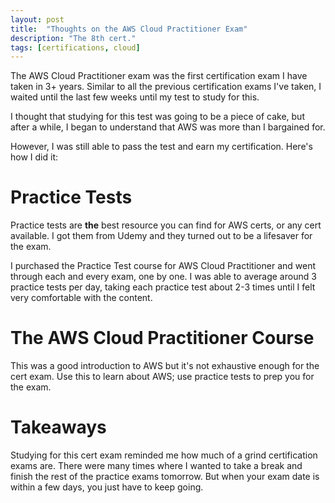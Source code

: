 ```yaml
---
layout: post
title: 	"Thoughts on the AWS Cloud Practitioner Exam"
description: "The 8th cert."
tags: [certifications, cloud]
---
```


The AWS Cloud Practitioner exam was the first certification exam I have taken in 3+ years. Similar to all the previous certification exams I've taken, I waited until the last few weeks until my test to study for this.

I thought that studying for this test was going to be a piece of cake, but after a while, I began to understand that AWS was more than I bargained for.

However, I was still able to pass the test and earn my certification. Here's how I did it:

# Practice Tests
Practice tests are **the** best resource you can find for AWS certs, or any cert available. I got them from Udemy and they turned out to be a lifesaver for the exam.

I purchased the Practice Test course for AWS Cloud Practitioner and went through each and every exam, one by one. I was able to average around 3 practice tests per day, taking each practice test about 2-3 times until I felt very comfortable with the content.

# The AWS Cloud Practitioner Course
This was a good introduction to AWS but it's not exhaustive enough for the cert exam. Use this to learn about AWS; use practice tests to prep you for the exam.

# Takeaways
Studying for this cert exam reminded me how much of a grind certification exams are. There were many times where I wanted to take a break and finish the rest of the practice exams tomorrow. But when your exam date is within a few days, you just have to keep going.